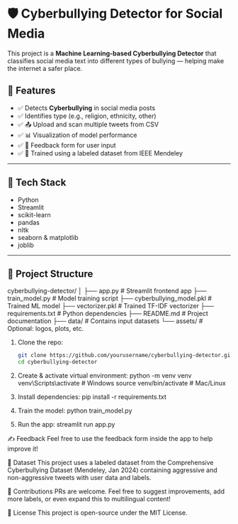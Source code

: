 # 🛡️ Cyberbullying Detector for Social Media

This project is a **Machine Learning-based Cyberbullying Detector** that classifies social media text into different types of bullying — helping make the internet a safer place.

## 🚀 Features

- ✅ Detects **Cyberbullying** in social media posts
- ✅ Identifies type (e.g., religion, ethnicity, other)
- ✅ 📤 Upload and scan multiple tweets from CSV
- ✅ 📊 Visualization of model performance
- ✅ 📝 Feedback form for user input
- ✅ 🧠 Trained using a labeled dataset from IEEE Mendeley

---

## 🧪 Tech Stack

- Python
- Streamlit
- scikit-learn
- pandas
- nltk
- seaborn & matplotlib
- joblib

---

## 📁 Project Structure

cyberbullying-detector/
│
├── app.py # Streamlit frontend app
├── train_model.py # Model training script
├── cyberbullying_model.pkl # Trained ML model
├── vectorizer.pkl # Trained TF-IDF vectorizer
├── requirements.txt # Python dependencies
├── README.md # Project documentation
├── data/ # Contains input datasets
└── assets/ # Optional: logos, plots, etc.

1. Clone the repo:
   ```bash
   git clone https://github.com/yourusername/cyberbullying-detector.git
   cd cyberbullying-detector
2. Create & activate virtual environment:
    python -m venv venv
venv\Scripts\activate      # Windows
source venv/bin/activate   # Mac/Linux

3. Install dependencies:
    pip install -r requirements.txt

4. Train the model:
    python train_model.py

5. Run the app:
    streamlit run app.py

✍️ Feedback
Feel free to use the feedback form inside the app to help improve it!

📌 Dataset
This project uses a labeled dataset from the Comprehensive Cyberbullying Dataset (Mendeley, Jan 2024) containing aggressive and non-aggressive tweets with user data and labels.

🤝 Contributions
PRs are welcome. Feel free to suggest improvements, add more labels, or even expand this to multilingual content!

📜 License
This project is open-source under the MIT License.
